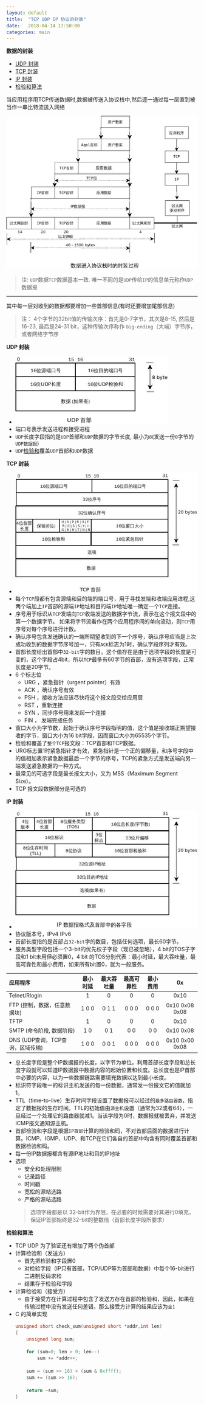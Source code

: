 ```yaml
---
layout: default
title:  "TCP UDP IP 协议的封装"
date:   2018-04-14 17:50:00
categories: main
---
```


**数据的封装**
- <a href = "#udp"> UDP 封装 </a>
- <a href = "#tcp"> TCP 封装 </a>
- <a href = "#ip"> IP 封装 </a>
- <a href = "#checksum"> 检验和算法 </a>

 当应用程序用TCP传送数据时,数据被传送入协议栈中,然后逐一通过每一层直到被当作一串比特流送入网络 

![](/img/data_push.jpg)
> 注: `UDP`数据`TCP`数据基本一致. 唯一不同的是`UDP`传给`IP`的信息单元称作`UDP`数据报

***
其中每一层对收到的数据都要增加一些首部信息(有时还要增加尾部信息)
> 注： 4个字节的32bit值的传输次序：首先是0-7字节，其次是8-15, 然后是16-23, 最后是24-31 bit，这种传输次序称作 `big-ending`（大端）字节序，或者网络字节序

**<a name = "udp"> UDP 封装 </a>**
-  ![](/img/udp.jpg) 
- 端口号表示发送进程和接受进程
- `UDP`长度字段指的是`UDP`首部和`UDP`数据的字节长度, 最小为`8`(发送一份`0`字节的`UDP数据报`)
- `UDP`<a href = "#checksum">检验和</a>覆盖`UDP`首部和`UDP`数据

**<a name = "tcp"> TCP 封装 </a>**
- ![](/img/tcp.jpg)
- 每个`TCP`段都有包含源端和目的端的端口号，用于寻找发端和收端应用进程,这两个端加上`IP`首部的源端`IP`地址和目的端`IP`地址唯一确定一个`TCP`连接。
- 序号用于标识从`TCP`发端向`TCP`收端发送的数据字节流，表示在这个报文段中的第一个数据字节。 如果将字节流看作在两个应用程序间的单向流动，则`TCP`用序号对每个序号进行计数。
- 确认序号包含发送确认的一端所期望收到的下一个序号，确认序号应当是上次成功收到的数据字节序号加一，只有`ACK`标志为1时，确认字段序列才有效。
- 首部长度给出首部中`32-bit`字的数目。这个值存在是由于选项字段的长度是可变的，这个字段占4bit，所以`TCP`最多有60字节的首部，没有选项字段，正常长度是20字节。
- 6 个标志位
    - URG ，紧急指针（urgent pointer）有效
    - ACK ，确认序号有效
    - PSH ，接收方法应该尽快将这个报文段交给应用层
    - RST ，重新连接
    - SYN ，同步序号用来发起一个连接
    - FIN ， 发端完成任务
- 窗口大小为字节数，起始于确认序号字段指明的值，这个值是接收端正期望接收的字节，窗口大小为16 bit字段，因而窗口大小为65535个字节。
- 检验和覆盖了`整个TCP`报文段：TCP首部和TCP数据。
- URG标志置1时紧急指针才有效，紧急指针是一个正的偏移量，和序号字段中的值相加表示紧急数据最后一个字节的序号，TCP的紧急方式是发送端向另一端发送紧急数据的一种方式。
- 最常见的可选字段是最长报文大小，又为 MSS（Maximum Segment Size）。
- TCP 报文段数据部分是可选的

**<a name = "ip"> IP 封装</a>**
- ![](/img/ip.jpg)
- 协议版本号，IPv4 IPv6
- 首部长度指的是首部占`32-bit`字的数目，包括任何选项，最长60字节。
- 服务类型字段包括一个3-bit的优先权子字段（现已被忽略），4 bit的TOS子字段和1 bit未用但必须置0，4 bit 的TOS分别代表：最小时延，最大吞吐量，最高可靠性和最小费用，如果所有bit置0，就为一般服务。

| 应用程序 | 最小时延 | 最大吞吐量 | 最高可靠性 | 最小费用 | 0x |
| :--- | :---: | :---: | :---: | :---: | :---: |
| Telnet/Rlogin | 1 | 0 | 0 | 0 | 0x10 |
| FTP (控制，数据，任意数据块) | 1 0 0 | 0 1 1 | 0 0 0 | 0 0 0 | 0x10 0x08 0x08 |
| TFTP | 1 | 0 | 0 | 0 | 0x10 |
| SMTP (命令阶段, 数据阶段) | 1 0 | 0 1 | 0 0 | 0 0 | 0x10 0x08 |
| DNS (UDP查询，TCP查询，区域传输) | 1 0 0 | 0 0 1 | 0 0 0 | 0 0 0 | 0x10 0x00 0x08 |

- 总长度字段是整个IP数据报的长度，以字节为单位。利用首部长度字段和总长度字段就可以知道IP数据报中数据内容的起始位置和长度。总长度也是IP首部中必要的内容，以为一些数据链路需要填充数据以达到最小长度。
- 标识符字段唯一的标识主机发送的每一份数据，通常发一份报文它的值就加1。
- TTL（time-to-live）生存时间字段设置了数据报可以经过的`最多路由器数`，指定了数据报的生存时间。TTL的初始值由`源主机`设置（通常为32或者64），一旦经过一个处理它的路由器就减1。当该字段为0时，数据报就被丢弃，并发送ICMP报文通知源主机。
- 首部检验和字段是根据`IP首部`计算的检验和码，不对首部后面的数据进行计算。ICMP、IGMP、UDP、和TCP在它们各自的首部中均含有同时覆盖首部和数据检验和码。
- 每一份IP数据报都含有源IP地址和目的IP地址
- 选项
    - 安全和处理限制
    - 记录路径
    - 时间戳
    - 宽松的源站选路
    - 严格的源站选路
    > 选项字段都是以 32-bit作为界限，在必要的时候需要对其进行0填充，保证IP首部始终是32-bit的整数倍（首部长度字段所要求）

**<a name = "checksum"> 检验和算法 </a>**
- TCP UDP 为了验证还有增加了两个伪首部
- 计算检验和（发送方）
    - 首先把检验和字段置0
    - 对检验字段（IP只有首部，TCP/UDP等为首部和数据）中每个16-bit进行二进制反码求和
    - 结果存于检验和字段
- 计算检验和（接受方）
    - 由于接受方在计算过程中包含了发送方存在首部的检验和，因此，如果在传输过程中没有发送任何差错，那么接受方计算的结果应该为`全1`
- C 的简单实现
    ``` C
    unsigned short check_sum(unsigned short *addr,int len)
    {
        unsigned long sum;

        for (sum=0; len > 0; len--)
            sum += *addr++;

        sum = (sum >> 16) + (sum & 0xffff);
        sum += (sum >> 16);

        return ~sum;
    }
    ```